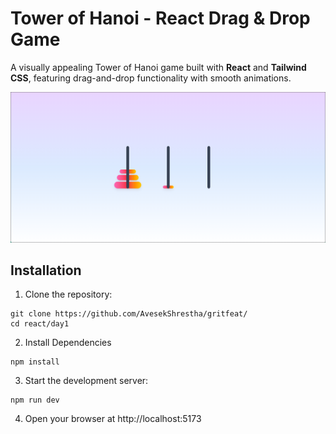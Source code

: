 # Tower of Hanoi - React Drag & Drop Game

A visually appealing Tower of Hanoi game built with **React** and **Tailwind CSS**, featuring drag-and-drop functionality with smooth animations.  

![Tower of Hanoi Screenshot](screenshot.png)


## Installation 

1. Clone the repository:

```
git clone https://github.com/AvesekShrestha/gritfeat/
cd react/day1
```

2. Install Dependencies

```
npm install
```

3. Start the development server:

```
npm run dev
```

4. Open your browser at http://localhost:5173